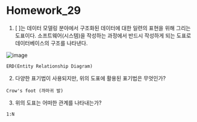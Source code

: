 # Homework_29

1. [ ]는 데이터 모델링 분야에서 구조화된 데이터에 대한 일련의 표현을 위해 그리는 도표이다. 소프트웨어(시스템)을 작성하는 과정에서 반드시 작성하게 되는 도표로 데이터베이스의 구조를 나타낸다.

![image](https://user-images.githubusercontent.com/30791915/56945617-c1914180-6b62-11e9-84e4-3e8c1a7c818a.png)

```
ERD(Entity Relationship Diagram)
```

2. 다양한 표기법이 사용되지만, 위의 도표에 활용된 표기법은 무엇인가?

``` 
Crow's foot (까마귀 발)
```

3. 위의 도표는 어떠한 관계를 나타내는가?
``` 
1:N
```

